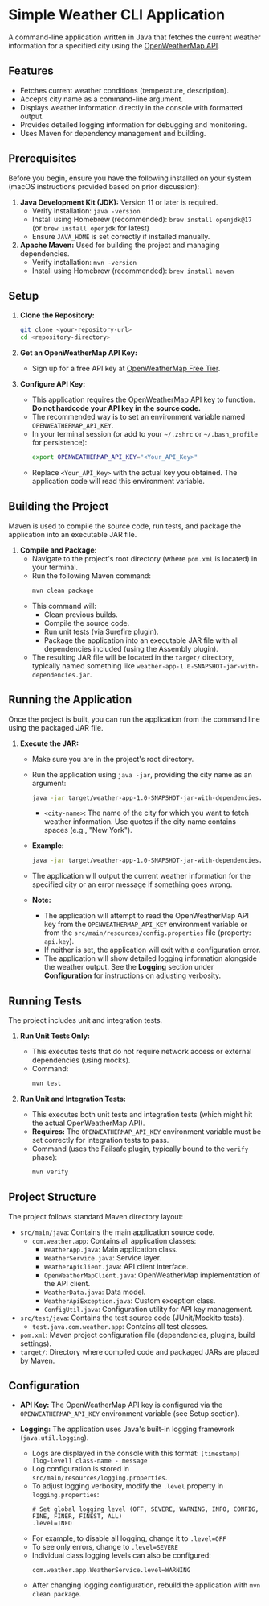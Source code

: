 # Simple Weather CLI Application

A command-line application written in Java that fetches the current weather information for a specified city using the [OpenWeatherMap API](https://openweathermap.org/api).

## Features

* Fetches current weather conditions (temperature, description).
* Accepts city name as a command-line argument.
* Displays weather information directly in the console with formatted output.
* Provides detailed logging information for debugging and monitoring.
* Uses Maven for dependency management and building.

## Prerequisites

Before you begin, ensure you have the following installed on your system (macOS instructions provided based on prior discussion):

1.  **Java Development Kit (JDK):** Version 11 or later is required.
    * Verify installation: `java -version`
    * Install using Homebrew (recommended): `brew install openjdk@17` (or `brew install openjdk` for latest)
    * Ensure `JAVA_HOME` is set correctly if installed manually.
2.  **Apache Maven:** Used for building the project and managing dependencies.
    * Verify installation: `mvn -version`
    * Install using Homebrew (recommended): `brew install maven`

## Setup

1.  **Clone the Repository:**
    ```bash
    git clone <your-repository-url>
    cd <repository-directory>
    ```

2.  **Get an OpenWeatherMap API Key:**
    * Sign up for a free API key at [OpenWeatherMap Free Tier](https://openweathermap.org/appid).

3.  **Configure API Key:**
    * This application requires the OpenWeatherMap API key to function. **Do not hardcode your API key in the source code.**
    * The recommended way is to set an environment variable named `OPENWEATHERMAP_API_KEY`.
    * In your terminal session (or add to your `~/.zshrc` or `~/.bash_profile` for persistence):
        ```bash
        export OPENWEATHERMAP_API_KEY="<Your_API_Key>"
        ```
    * Replace `<Your_API_Key>` with the actual key you obtained. The application code will read this environment variable.

## Building the Project

Maven is used to compile the source code, run tests, and package the application into an executable JAR file.

1.  **Compile and Package:**
    * Navigate to the project's root directory (where `pom.xml` is located) in your terminal.
    * Run the following Maven command:
        ```bash
        mvn clean package
        ```
    * This command will:
        * Clean previous builds.
        * Compile the source code.
        * Run unit tests (via Surefire plugin).
        * Package the application into an executable JAR file with all dependencies included (using the Assembly plugin).
    * The resulting JAR file will be located in the `target/` directory, typically named something like `weather-app-1.0-SNAPSHOT-jar-with-dependencies.jar`.

## Running the Application

Once the project is built, you can run the application from the command line using the packaged JAR file.

1.  **Execute the JAR:**
    * Make sure you are in the project's root directory.
    * Run the application using `java -jar`, providing the city name as an argument:

      ```sh
      java -jar target/weather-app-1.0-SNAPSHOT-jar-with-dependencies.jar <city-name>
      ```

      - `<city-name>`: The name of the city for which you want to fetch weather information. Use quotes if the city name contains spaces (e.g., "New York").

    * **Example:**

      ```sh
      java -jar target/weather-app-1.0-SNAPSHOT-jar-with-dependencies.jar Helsinki
      ```

    * The application will output the current weather information for the specified city or an error message if something goes wrong.

    * **Note:**
      - The application will attempt to read the OpenWeatherMap API key from the `OPENWEATHERMAP_API_KEY` environment variable or from the `src/main/resources/config.properties` file (property: `api.key`).
      - If neither is set, the application will exit with a configuration error.
      - The application will show detailed logging information alongside the weather output. See the **Logging** section under **Configuration** for instructions on adjusting verbosity.

## Running Tests

The project includes unit and integration tests.

1.  **Run Unit Tests Only:**
    * This executes tests that do not require network access or external dependencies (using mocks).
    * Command:
        ```bash
        mvn test
        ```

2.  **Run Unit and Integration Tests:**
    * This executes both unit tests and integration tests (which might hit the actual OpenWeatherMap API).
    * **Requires:** The `OPENWEATHERMAP_API_KEY` environment variable must be set correctly for integration tests to pass.
    * Command (uses the Failsafe plugin, typically bound to the `verify` phase):
        ```bash
        mvn verify
        ```

## Project Structure

The project follows standard Maven directory layout:

* `src/main/java`: Contains the main application source code.
    * `com.weather.app`: Contains all application classes:
        * `WeatherApp.java`: Main application class.
        * `WeatherService.java`: Service layer.
        * `WeatherApiClient.java`: API client interface.
        * `OpenWeatherMapClient.java`: OpenWeatherMap implementation of the API client.
        * `WeatherData.java`: Data model.
        * `WeatherApiException.java`: Custom exception class.
        * `ConfigUtil.java`: Configuration utility for API key management.
* `src/test/java`: Contains the test source code (JUnit/Mockito tests).
    * `test.java.com.weather.app`: Contains all test classes.
* `pom.xml`: Maven project configuration file (dependencies, plugins, build settings).
* `target/`: Directory where compiled code and packaged JARs are placed by Maven.

## Configuration

* **API Key:** The OpenWeatherMap API key is configured via the `OPENWEATHERMAP_API_KEY` environment variable (see Setup section).

* **Logging:** The application uses Java's built-in logging framework (`java.util.logging`).
    * Logs are displayed in the console with this format: `[timestamp] [log-level] class-name - message`
    * Log configuration is stored in `src/main/resources/logging.properties`.
    * To adjust logging verbosity, modify the `.level` property in `logging.properties`:
        ```properties
        # Set global logging level (OFF, SEVERE, WARNING, INFO, CONFIG, FINE, FINER, FINEST, ALL)
        .level=INFO
        ```
    * For example, to disable all logging, change it to `.level=OFF`
    * To see only errors, change to `.level=SEVERE`
    * Individual class logging levels can also be configured:
        ```properties
        com.weather.app.WeatherService.level=WARNING
        ```
    * After changing logging configuration, rebuild the application with `mvn clean package`.